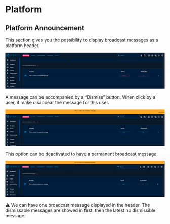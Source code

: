 # Platform

## Platform Announcement

This section gives you the possibility to display broadcast messages as a platform header.

![Broadcast message configuration](assets/broadcast_message_configuration.png)

A message can be accompanied by a “Dismiss” button. When click by a user, it make disappear the message
for this user.

![Broadcast message display dismissible](assets/broadcast_message_display_dismissible.png)

This option can be deactivated to have a permanent broadcast message.

![Broadcast message display not dismissible](assets/broadcast_message_display_notdismissible.png)


⚠️ We can have one broadcast message displayed in the header. The dismissable messages are showed in first, then the
latest no dismissible message.
